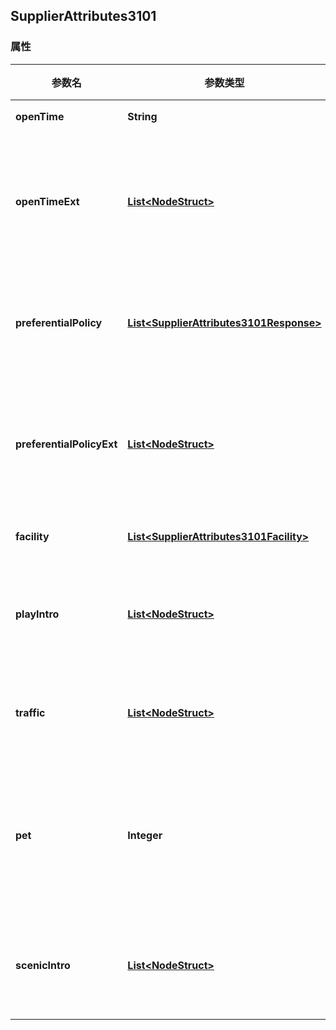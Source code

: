 <a name="SupplierAttributes3101"></a>
## SupplierAttributes3101
### 属性
参数名 | 参数类型 | 参数描述 | 备注
------------ | ------------- | ------------- | -------------
**openTime** | **String** | 开放时间 |  optional
**openTimeExt** | [**List&lt;NodeStruct&gt;**](#NodeStruct) | 开放时间-扩展区(不超过200个汉字) |  optional
**preferentialPolicy** | [**List&lt;SupplierAttributes3101Response&gt;**](#SupplierAttributes3101Response) | 优待政策(不超过200个汉字) |  optional
**preferentialPolicyExt** | [**List&lt;NodeStruct&gt;**](#NodeStruct) | 优待政策-扩展区(不超过1000个汉字) |  optional
**facility** | [**List&lt;SupplierAttributes3101Facility&gt;**](#SupplierAttributes3101Facility) | 服务设施列表 |  optional
**playIntro** | [**List&lt;NodeStruct&gt;**](#NodeStruct) | 玩法介绍(不超过200个汉字) |  optional
**traffic** | [**List&lt;NodeStruct&gt;**](#NodeStruct) | 交通(不超过200个汉字) |  optional
**pet** | **Integer** | 宠物携带(1:可携带宠物，2:不可携带宠物) |  optional
**scenicIntro** | [**List&lt;NodeStruct&gt;**](#NodeStruct) | 景点介绍(不超过2000个汉字) |  optional


<markdown src="./NodeStruct.md"/>
<markdown src="./SupplierAttributes3101Response.md"/>
<markdown src="./NodeStruct.md"/>
<markdown src="./SupplierAttributes3101Facility.md"/>
<markdown src="./NodeStruct.md"/>
<markdown src="./NodeStruct.md"/>

<markdown src="./NodeStruct.md"/>
